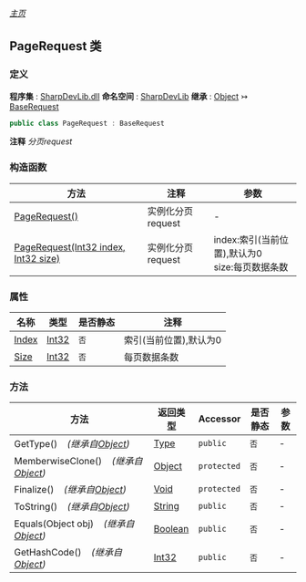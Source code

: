 ###### [主页](./Index.md "主页")
## PageRequest 类
### 定义
**程序集** : [SharpDevLib.dll](./SharpDevLib.assembly.md "SharpDevLib.dll")
**命名空间** : [SharpDevLib](./SharpDevLib.namespace.md "SharpDevLib")
**继承** : [Object](https://learn.microsoft.com/en-us/dotnet/api/system.object "Object") ↣ [BaseRequest](./SharpDevLib.BaseRequest.md "BaseRequest")
``` csharp
public class PageRequest : BaseRequest
```
**注释**
*分页request*

### 构造函数
|方法|注释|参数|
|---|---|---|
|[PageRequest()](./SharpDevLib.PageRequest.ctor.md "PageRequest()")|实例化分页request|-|
|[PageRequest(Int32 index, Int32 size)](./SharpDevLib.PageRequest.ctor.Int32.Int32.md "PageRequest(Int32 index, Int32 size)")|实例化分页request|index:索引(当前位置),默认为0<br>size:每页数据条数|

### 属性
|名称|类型|是否静态|注释|
|---|---|---|---|
|[Index](./SharpDevLib.PageRequest.Index.md "Index")|[Int32](https://learn.microsoft.com/en-us/dotnet/api/system.int32 "Int32")|`否`|索引(当前位置),默认为0|
|[Size](./SharpDevLib.PageRequest.Size.md "Size")|[Int32](https://learn.microsoft.com/en-us/dotnet/api/system.int32 "Int32")|`否`|每页数据条数|

### 方法
|方法|返回类型|Accessor|是否静态|参数|
|---|---|---|---|---|
|GetType()&nbsp;&nbsp;&nbsp;&nbsp;*(继承自[Object](https://learn.microsoft.com/en-us/dotnet/api/system.object "Object"))*|[Type](https://learn.microsoft.com/en-us/dotnet/api/system.type "Type")|`public`|`否`|-|
|MemberwiseClone()&nbsp;&nbsp;&nbsp;&nbsp;*(继承自[Object](https://learn.microsoft.com/en-us/dotnet/api/system.object "Object"))*|[Object](https://learn.microsoft.com/en-us/dotnet/api/system.object "Object")|`protected`|`否`|-|
|Finalize()&nbsp;&nbsp;&nbsp;&nbsp;*(继承自[Object](https://learn.microsoft.com/en-us/dotnet/api/system.object "Object"))*|[Void](https://learn.microsoft.com/en-us/dotnet/api/system.void "Void")|`protected`|`否`|-|
|ToString()&nbsp;&nbsp;&nbsp;&nbsp;*(继承自[Object](https://learn.microsoft.com/en-us/dotnet/api/system.object "Object"))*|[String](https://learn.microsoft.com/en-us/dotnet/api/system.string "String")|`public`|`否`|-|
|Equals(Object obj)&nbsp;&nbsp;&nbsp;&nbsp;*(继承自[Object](https://learn.microsoft.com/en-us/dotnet/api/system.object "Object"))*|[Boolean](https://learn.microsoft.com/en-us/dotnet/api/system.boolean "Boolean")|`public`|`否`|-|
|GetHashCode()&nbsp;&nbsp;&nbsp;&nbsp;*(继承自[Object](https://learn.microsoft.com/en-us/dotnet/api/system.object "Object"))*|[Int32](https://learn.microsoft.com/en-us/dotnet/api/system.int32 "Int32")|`public`|`否`|-|

